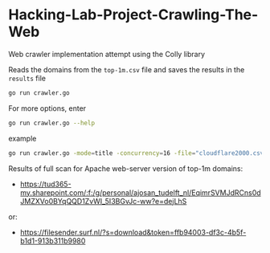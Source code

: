 # Hacking-Lab-Project-Crawling-The-Web

Web crawler implementation attempt using the Colly library

Reads the domains from the `top-1m.csv` file and saves the results in the `results` file

```sh
go run crawler.go
```

For more options, enter

```sh
go run crawler.go --help
```

example

```sh
go run crawler.go -mode=title -concurrency=16 -file="cloudflare2000.csv" -depth=1
```

Results of full scan for Apache web-server version of top-1m domains:
- https://tud365-my.sharepoint.com/:f:/g/personal/ajosan_tudelft_nl/EqimrSVMJdRCns0dJMZXVo0BYqQQD1ZvWI_5I3BGvJc-ww?e=dejLhS

or:
- https://filesender.surf.nl/?s=download&token=ffb94003-df3c-4b5f-b1d1-913b311b9980
